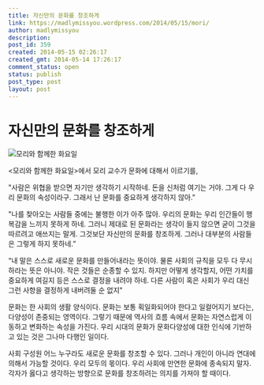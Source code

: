 ```yaml
---
title: 자신만의 문화를 창조하게
link: https://madlymissyou.wordpress.com/2014/05/15/mori/
author: madlymissyou
description: 
post_id: 359
created: 2014-05-15 02:26:17
created_gmt: 2014-05-14 17:26:17
comment_status: open
status: publish
post_type: post
layout: post
---
```


# 자신만의 문화를 창조하게

![모리와 함께한 화요일](http://madlymissyou.files.wordpress.com/2014/05/ebaaa8eba6acec9980_ed95a8eabb98ed959c_ed9994ec9a94ec9dbc_eca484eab1b0eba6ac_eb8a90eb8280eca0902.jpg)

<모리와 함께한 화요일>에서 모리 교수가 문화에 대해서 이르기를,

"사람은 위협을 받으면 자기만 생각하기 시작하네. 돈을 신처럼 여기는 거야. 그게 다 우리 문화의 속성이라구. 그래서 난 문화를 중요하게 생각하지 않아."

"나를 찾아오는 사람들 중에는 불행한 이가 아주 많아. 우리의 문화는 우리 인간들이 행복감을 느끼지 못하게 하네. 그러니 제대로 된 문화라는 생각이 들지 않으면 굳이 그것을 따르려고 애쓰지는 말게. 그것보단 자신만의 문화를 창조하게. 그러나 대부분의 사람들은 그렇게 하지 못하네.”

“내 말은 스스로 새로운 문화를 만들어내라는 뜻이야. 물론 사회의 규칙을 모두 다 무시하라는 뜻은 아니야. 작은 것들은 순종할 수 있지. 하지만 어떻게 생각할지, 어떤 가치를 중요하게 여길지 등은 스스로 결정을 내려야 하네. 다른 사람이 혹은 사회가 우리 대신 그런 사항을 결정하게 내버려둘 순 없지"

문화는 한 사회의 생활 양식이다. 문화는 보통 획일화되어야 한다고 일컬어지기 보다는, 다양성이 존중되는 영역이다. 그렇기 때문에 역사의 흐름 속에서 문화는 자연스럽게 이동하고 변화하는 속성을 가진다. 우리 시대의 문화가 문화다양성에 대한 인식에 기반하고 있는 것은 그나마 다행인 일이다.

사회 구성원 어느 누구라도 새로운 문화를 창조할 수 있다. 그러나 개인이 아니라 연대에 의해서 가능할 것이다. 우리 모두의 몫이다. 우리 사회에 만연한 문화에 종속되지 말자. 각자가 옳다고 생각하는 방향으로 문화를 창조하려는 의지를 가져야 할 때이다.